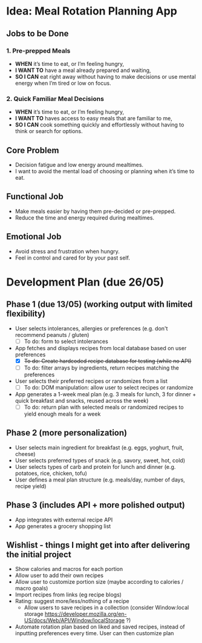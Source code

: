 # Idea: Meal Rotation Planning App

## Jobs to be Done

### 1. Pre-prepped Meals
- **WHEN** it’s time to eat, or I’m feeling hungry,
- **I WANT TO** have a meal already prepared and waiting,
- **SO I CAN** eat right away without having to make decisions or use mental energy when I’m tired or low on focus.

### 2. Quick Familiar Meal Decisions
- **WHEN** it’s time to eat, or I’m feeling hungry,
- **I WANT TO** haves access to easy meals that are familiar to me,
- **SO I CAN** cook something quickly and effortlessly without having to think or search for options.

## Core Problem
- Decision fatigue and low energy around mealtimes.
- I want to avoid the mental load of choosing or planning when it’s time to eat.

## Functional Job
- Make meals easier by having them pre-decided or pre-prepped.
- Reduce the time and energy required during mealtimes.

## Emotional Job
- Avoid stress and frustration when hungry.
- Feel in control and cared for by your past self.

# Development Plan **(due 26/05)**
## **Phase 1 (due 13/05)** (working output with limited flexibility)
- User selects intolerances, allergies or preferences (e.g. don't recommend peanuts / gluten)
  - [ ] To do: form to select intolerances
- App fetches and displays recipes from local database based on user preferences
  - [x] ~~To do: Create hardcoded recipe database for testing (while no API)~~
  - [ ] To do: filter arrays by ingredients, return recipes matching the preferences
- User selects their preferred recipes or randomizes from a list
  - [ ] To do: DOM manipulation: allow user to select recipes or randomize
- App generates a 1-week meal plan (e.g. 3 meals for lunch, 3 for dinner + quick breakfast and snacks, reused across the week)
  - [ ] To do: return plan with selected meals or randomized recipes to yield enough meals for a week

## Phase 2 (more personalization)
- User selects main ingredient for breakfast (e.g. eggs, yoghurt, fruit, cheese)
- User selects preferred types of snack (e.g. savory, sweet, hot, cold)
- User selects types of carb and protein for lunch and dinner (e.g. potatoes, rice, chicken, tofu)
- User defines a meal plan structure (e.g. meals/day, number of days, recipe yield)

## Phase 3 (includes API + more polished output)
- App integrates with external recipe API
- App generates a grocery shopping list


## Wishlist - things I might get into after delivering the initial project
- Show calories and macros for each portion
- Allow user to add their own recipes
- Allow user to customize portion size (maybe according to calories / macro goals)
- Import recipes from links (eg recipe blogs)
- Rating: suggest more/less/nothing of a recipe
  - Allow users to save recipes in a collection (consider Window:local storage https://developer.mozilla.org/en-US/docs/Web/API/Window/localStorage ?)
- Automate rotation plan based on liked and saved recipes, instead of inputting preferences every time. User can then customize plan